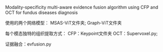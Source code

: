 Modality-specificity multi-aware evidence fusion algorithm using CFP and OCT for fundus diseases diagnosis

使用的两个网络模型：
MSAS-ViT文件夹;
Graph-ViT文件夹

每个模态独特的组织提取方式：
CFP：Keypoint文件夹
OCT：Supervoxel.py;

证据融合：evfusion.py


